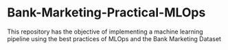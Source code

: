 # Bank-Marketing-Practical-MLOps
This repository has the objective of implementing a machine learning pipeline using the best practices of MLOps and the Bank Marketing Dataset
